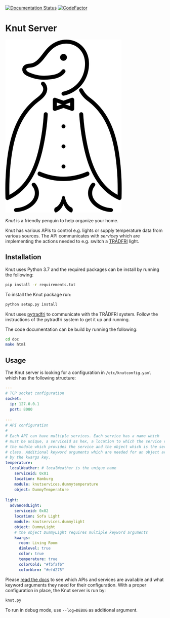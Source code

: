 [![Documentation Status](https://readthedocs.org/projects/knut-server/badge/?version=latest)](https://knut-server.readthedocs.io/en/latest/?badge=latest)
[![CodeFactor](https://www.codefactor.io/repository/github/pearjo/knut-server/badge)](https://www.codefactor.io/repository/github/pearjo/knut-server)

# Knut Server

![Image of Knut](knut.png)

*Knut* is a friendly penguin to help organize your home.

Knut has various APIs to control e.g. lights or supply temperature
data from various sources. The API communicates with *services* which
are implementing the actions needed to e.g. switch a
[TRÅDFRI](https://www.ikea.com/de/de/product-guides/tradfri-home-smart-beleuchtung-pub61503271)
light.

## Installation

Knut uses Python 3.7 and the required packages can be install by
running the following:

```bash
pip install -r requirements.txt
```

To install the Knut package run:

```bash
python setup.py install
```

Knut uses [pytradfri](https://github.com/ggravlingen/pytradfri) to
communicate with the TRÅDFRI system. Follow the instructions of the
pytradfri system to get it up and running.

The code documentation can be build by running the following:

```bash
cd doc
make html
```

## Usage

The Knut server is looking for a configuration in
`/etc/knutconfig.yaml` which has the following structure:

```yaml
---
# TCP socket configuration
socket:
  ip: 127.0.0.1
  port: 8080

---
# API configuration
#
# Each API can have multiple services. Each service has a name which
# must be unique, a serviceid as hex, a location to which the service relates,
# the module which provides the service and the object which is the service
# class. Additional keyword arguments which are needed for an object are parsed
# by the kwargs key.
temperature:
  localWeather: # localWeather is the unique name
    serviceid: 0x01
    location: Hamburg
    module: knutservices.dummytemperature
    object: DummyTemperature

light:
  advancedLight:
    serviceid: 0x02
    location: Sofa Light
    module: knutservices.dummylight
    object: DummyLight
    # the object DummyLight requires multiple keyword arguments
    kwargs:
      room: Living Room
      dimlevel: true
      color: true
      temperature: true
      colorCold: "#f5faf6"
      colorWarm: "#efd275"
```

Please [read the docs](https://knut-server.readthedocs.io) to see which APIs and services are available and
what keyword arguments they need for their configuration. With a
proper configuration in place, the Knut server is run by:

```bash
knut.py
```

To run in debug mode, use `--log=DEBUG` as additional argument.

